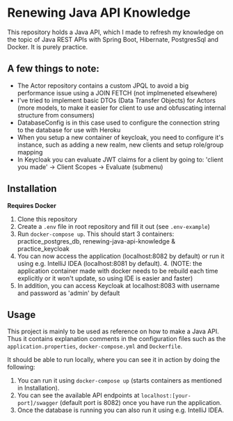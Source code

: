 # Renewing Java API Knowledge
This repository holds a Java API, which I made to refresh my knowledge on the topic of Java REST APIs with Spring Boot, Hibernate, PostgresSql and Docker. It is purely practice.


## A few things to note:

- The Actor repository contains a custom JPQL to avoid a big performance issue using a JOIN FETCH (not implmeneted elsewhere)
- I've tried to implement basic DTOs (Data Transfer Objects) for Actors (more models, to make it easier for client to use and obfuscating internal structure from consumers)
- DatabaseConfig is in this case used to configure the connection string to the database for use with Heroku
- When you setup a new container of keycloak, you need to configure it's instance, such as adding a new realm, new clients and setup role/group mapping
- In Keycloak you can evaluate JWT claims for a client by going to: 'client you made' -> Client Scopes -> Evaluate (submenu)

## Installation
**Requires Docker**

1. Clone this repository
2. Create a `.env` file in root repository and fill it out (see `.env-example`)
3. Run `docker-compose up`. This should start 3 containers: practice_postgres_db, renewing-java-api-knowledge & practice_keycloak
4. You can now access the application (localhost:8082 by default) or run it using e.g. IntelliJ IDEA (localhost:8081 by default).
    4. (NOTE: the application container made with docker needs to be rebuild each time explicitly or it won't update, so using IDE is easier and faster)  
5. In addition, you can access Keycloak at localhost:8083 with username and password as 'admin' by default
## Usage
This project is mainly to be used as reference on how to make a Java API. Thus it contains explanation comments in the configuration files
such as the `application.properties`, `docker-compose.yml` and `Dockerfile`.

It should be able to run locally, where you can see it in action by doing the following:

1. You can run it using `docker-compose up` (starts containers as mentioned in Installation).
2. You can see the available API endpoints at `localhost:[your-port]/swagger` (default port is 8082) once you have run the application.
3. Once the database is running you can also run it using e.g. IntelliJ IDEA.

